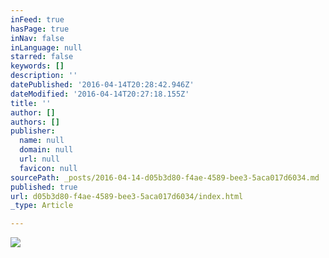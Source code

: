 ```yaml
---
inFeed: true
hasPage: true
inNav: false
inLanguage: null
starred: false
keywords: []
description: ''
datePublished: '2016-04-14T20:28:42.946Z'
dateModified: '2016-04-14T20:27:18.155Z'
title: ''
author: []
authors: []
publisher:
  name: null
  domain: null
  url: null
  favicon: null
sourcePath: _posts/2016-04-14-d05b3d80-f4ae-4589-bee3-5aca017d6034.md
published: true
url: d05b3d80-f4ae-4589-bee3-5aca017d6034/index.html
_type: Article

---
```

![](https://the-grid-user-content.s3-us-west-2.amazonaws.com/b7d0b118-18bf-4c31-ae66-61bf09ef676b.jpg)